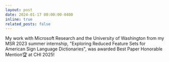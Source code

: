 ```yaml
---
layout: post
date: 2024-01-17 00:00:00-0400
inline: true
related_posts: false
---
```


My work with Microsoft Research and the University of Washington from my MSR 2023 summer internship, "Exploring Reduced Feature Sets for American Sign Language Dictionaries", was awarded Best Paper Honorable Mention🏆 at CHI 2025!

<!-- <a href="TODO">Exploring Reduced Feature Sets for American Sign Language Dictionaries</a> -->